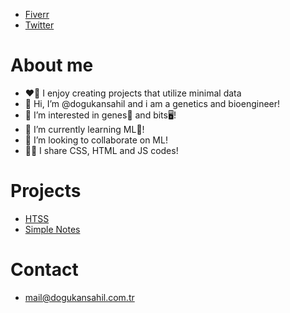 * [Fiverr](https://www.fiverr.com/s/xK4Dox)
* [Twitter](https://twitter.com/DogukanSahil)
# About me
- ❤️‍🔥 I enjoy creating projects that utilize minimal data
- 👋 Hi, I’m @dogukansahil and i am a genetics and bioengineer!
- 👀 I’m interested in genes🧬 and bits🖥️!
- 🌱 I’m currently learning ML🤖!
- 💞️ I’m looking to collaborate on ML!
- 🧑‍💻 I share CSS, HTML and JS codes!

# Projects
* [HTSS](https://github.com/dogukansahil/HTSS)
* [Simple Notes](https://github.com/dogukansahil/simplenotes)


# Contact
- mail@dogukansahil.com.tr 
